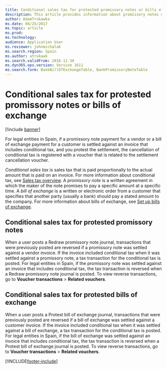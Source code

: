 ```yaml
---
title: Conditional sales tax for protested promissory notes or bills of exchange
description: This article provides information about promissory notes or bills of exchange for legal entities in Spain.
author: AdamTrukawka
ms.date: 04/25/2017
ms.topic: article
ms.prod: 
ms.technology: 
audience: Application User
ms.reviewer: johnmichalak
ms.search.region: Spain
ms.author: atrukawk
ms.search.validFrom: 2016-11-30
ms.dyn365.ops.version: Version 1611
ms.search.form: BankBillOfExchangeTable, BankPromissoryNoteTable
---
```


# Conditional sales tax for protested promissory notes or bills of exchange
[!include [banner](../../includes/banner.md)]

For legal entities in Spain, if a promissory note payment for a vendor or a bill of exchange payment for a customer is settled against an invoice that includes conditional tax, and you protest the settlement, the cancellation of conditional tax is registered with a voucher that is related to the settlement cancellation voucher.

*Conditional sales tax* is sales tax that is paid proportionally to the actual amount that is paid on an invoice. For more information about conditional tax, see [Sales tax overview](../../general-ledger/indirect-taxes-overview.md). A *promissory note* is a written agreement in which the maker of the note promises to pay a specific amount at a specific time. A *bill of exchange* is a written or electronic order from a customer that specifies that another party (usually a bank) should pay a stated amount to the company. For more information about bills of exchange, see [Set up bills of exchange](../../accounts-receivable/set-up-bills-exchange.md).

## Conditional sales tax for protested promissory notes
When a user posts a Redraw promissory note journal, transactions that were previously posted are reversed if a promissory note was settled against a vendor invoice. If the invoice included conditional tax when it was settled against a promissory note, a tax transaction for the conditional tax is posted. For legal entities in Spain, if the promissory note was settled against an invoice that includes conditional tax, the tax transaction is reversed when a Redraw promissory note journal is posted. To view reverse transactions, go to **Voucher transactions** &gt; **Related vouchers**.

## Conditional sales tax for protested bills of exchange
When a user posts a Protest bill of exchange journal, transactions that were previously posted are reversed if a bill of exchange was settled against a customer invoice. If the invoice included conditional tax when it was settled against a bill of exchange, a tax transaction for the conditional tax is posted. For legal entities in Spain, if the bill of exchange was settled against an invoice that includes conditional tax, the tax transaction is reversed when a Protest bill of exchange journal is posted. To view reverse transactions, go to **Voucher transactions** &gt; **Related vouchers**.




[!INCLUDE[footer-include](../../../includes/footer-banner.md)]
